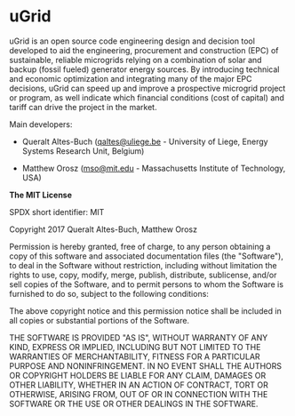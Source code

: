 # uGrid

uGrid is an open source code engineering design and decision tool developed to aid the engineering,
procurement and construction (EPC) of sustainable, reliable microgrids relying on a combination of
solar and backup (fossil fueled) generator energy sources. By introducing technical and economic
optimization and integrating many of the major EPC decisions, uGrid can speed up and improve a
prospective microgrid project or program, as well indicate which financial conditions (cost of capital) and tariff can drive the project in the market.

Main developers:

- Queralt Altes-Buch (qaltes@uliege.be - University of Liege, Energy Systems Research Unit, Belgium)

- Matthew Orosz (mso@mit.edu - Massachusetts Institute of Technology, USA)



**The MIT License**

SPDX short identifier: MIT

Copyright  2017  Queralt Altes-Buch, Matthew Orosz

Permission is hereby granted, free of charge, to any person obtaining a copy of this software and associated documentation files (the "Software"), to deal in the Software without restriction, including without limitation the rights to use, copy, modify, merge, publish, distribute, sublicense, and/or sell copies of the Software, and to permit persons to whom the Software is furnished to do so, subject to the following conditions:

The above copyright notice and this permission notice shall be included in all copies or substantial portions of the Software.

THE SOFTWARE IS PROVIDED "AS IS", WITHOUT WARRANTY OF ANY KIND, EXPRESS OR IMPLIED, INCLUDING BUT NOT LIMITED TO THE WARRANTIES OF MERCHANTABILITY, FITNESS FOR A PARTICULAR PURPOSE AND NONINFRINGEMENT. IN NO EVENT SHALL THE AUTHORS OR COPYRIGHT HOLDERS BE LIABLE FOR ANY CLAIM, DAMAGES OR OTHER LIABILITY, WHETHER IN AN ACTION OF CONTRACT, TORT OR OTHERWISE, ARISING FROM, OUT OF OR IN CONNECTION WITH THE SOFTWARE OR THE USE OR OTHER DEALINGS IN THE SOFTWARE.
